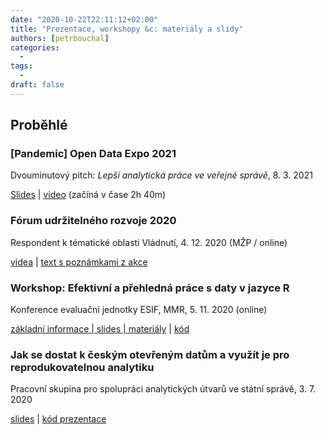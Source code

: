 ```yaml
---
date: "2020-10-22T22:11:12+02:00"
title: "Prezentace, workshopy &c: materiály a slidy"
authors: [petrbouchal]
categories:
  -
tags:
  -
draft: false
---
```


## Proběhlé

### \[Pandemic\] Open Data Expo 2021

Dvouminutový pitch: *Lepší analytická práce ve veřejné správě*, 8. 3. 2021

[Slides](https://petrbouchal.xyz/opendataexpo2021) | [video](https://youtu.be/W1oFsliDVqY?t=9629) (začíná v čase 2h 40m)

### Fórum udržitelného rozvoje 2020

Respondent k tématické oblasti Vládnutí, 4. 12. 2020 (MŽP / online)

[videa](https://www.facebook.com/udrzitelnyrozvoj/videos/?ref=page_internal) | [text s poznámkami z akce](/cz/post/vladnuti)

### Workshop: Efektivní a přehledná práce s daty v jazyce R

Konference evaluační jednotky ESIF, MMR, 5. 11. 2020 (online)

[základní informace | slides | materiály](https://petrbouchal.xyz/eval2020) | [kód](https://github.com/petrbouchal/eval2020)

### Jak se dostat k českým otevřeným datům a využít je pro reprodukovatelnou analytiku

Pracovní skupina pro spolupráci analytických útvarů ve státní správě, 3. 7. 2020

[slides](https://petrbouchal.xyz/slides/pssau2020-07/index.html#1) | [kód prezentace](https://github.com/petrbouchal/petrbouchal.github.io/blob/src/static/slides/pssau2020-07/index.Rmd)
